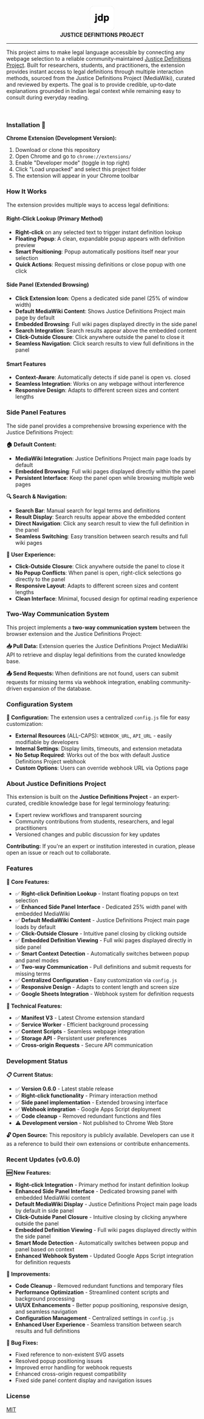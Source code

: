 <p align="center">
  <img src="assets/icon128.png" alt="Justice Definitions Project" width="64" height="64">
  <br>
  <strong>JUSTICE DEFINITIONS PROJECT</strong>
</p>

---

<p>
This project aims to make legal language accessible by connecting any webpage selection to a reliable community‑maintained <a href="https://jdc-definitions.wikibase.wiki/wiki/The_Justice_Definitions_Project">Justice Definitions Project</a>. Built for researchers, students, and practitioners, the extension provides instant access to legal definitions through multiple interaction methods, sourced from the Justice Definitions Project (MediaWiki), curated and reviewed by experts. The goal is to provide credible, up‑to‑date explanations grounded in Indian legal context while remaining easy to consult during everyday reading.
</p>
  
<br>


### Installation 🧩

**Chrome Extension (Development Version):**
1. Download or clone this repository
2. Open Chrome and go to `chrome://extensions/`
3. Enable "Developer mode" (toggle in top right)
4. Click "Load unpacked" and select this project folder
5. The extension will appear in your Chrome toolbar

### How It Works

The extension provides multiple ways to access legal definitions:

#### **Right-Click Lookup (Primary Method)**
- **Right-click** on any selected text to trigger instant definition lookup
- **Floating Popup**: A clean, expandable popup appears with definition preview
- **Smart Positioning**: Popup automatically positions itself near your selection
- **Quick Actions**: Request missing definitions or close popup with one click

#### **Side Panel (Extended Browsing)**
- **Click Extension Icon**: Opens a dedicated side panel (25% of window width)
- **Default MediaWiki Content**: Shows Justice Definitions Project main page by default
- **Embedded Browsing**: Full wiki pages displayed directly in the side panel
- **Search Integration**: Search results appear above the embedded content
- **Click-Outside Closure**: Click anywhere outside the panel to close it
- **Seamless Navigation**: Click search results to view full definitions in the panel

#### **Smart Features**
- **Context-Aware**: Automatically detects if side panel is open vs. closed
- **Seamless Integration**: Works on any webpage without interference
- **Responsive Design**: Adapts to different screen sizes and content lengths

### Side Panel Features

The side panel provides a comprehensive browsing experience with the Justice Definitions Project:

**🏠 Default Content:**
- **MediaWiki Integration**: Justice Definitions Project main page loads by default
- **Embedded Browsing**: Full wiki pages displayed directly within the panel
- **Persistent Interface**: Keep the panel open while browsing multiple web pages

**🔍 Search & Navigation:**
- **Search Bar**: Manual search for legal terms and definitions
- **Result Display**: Search results appear above the embedded content
- **Direct Navigation**: Click any search result to view the full definition in the panel
- **Seamless Switching**: Easy transition between search results and full wiki pages

**🎯 User Experience:**
- **Click-Outside Closure**: Click anywhere outside the panel to close it
- **No Popup Conflicts**: When panel is open, right-click selections go directly to the panel
- **Responsive Layout**: Adapts to different screen sizes and content lengths
- **Clean Interface**: Minimal, focused design for optimal reading experience

### Two-Way Communication System

This project implements a **two-way communication system** between the browser extension and the Justice Definitions Project:

**📥 Pull Data:** Extension queries the Justice Definitions Project MediaWiki API to retrieve and display legal definitions from the curated knowledge base.

**📤 Send Requests:** When definitions are not found, users can submit requests for missing terms via webhook integration, enabling community-driven expansion of the database.

### Configuration System

**📁 Configuration:** The extension uses a centralized `config.js` file for easy customization:

- **External Resources** (ALL-CAPS): `WEBHOOK_URL`, `API_URL` - easily modifiable by developers
- **Internal Settings**: Display limits, timeouts, and extension metadata
- **No Setup Required**: Works out of the box with default Justice Definitions Project webhook
- **Custom Options**: Users can override webhook URL via Options page

### About Justice Definitions Project

This extension is built on the **Justice Definitions Project** - an expert-curated, credible knowledge base for legal terminology featuring:

- Expert review workflows and transparent sourcing
- Community contributions from students, researchers, and legal practitioners
- Versioned changes and public discussion for key updates

**Contributing:** If you're an expert or institution interested in curation, please open an issue or reach out to collaborate.

### Features

**🎯 Core Features:**
- ✅ **Right-click Definition Lookup** - Instant floating popups on text selection
- ✅ **Enhanced Side Panel Interface** - Dedicated 25% width panel with embedded MediaWiki
- ✅ **Default MediaWiki Content** - Justice Definitions Project main page loads by default
- ✅ **Click-Outside Closure** - Intuitive panel closing by clicking outside
- ✅ **Embedded Definition Viewing** - Full wiki pages displayed directly in side panel
- ✅ **Smart Context Detection** - Automatically switches between popup and panel modes
- ✅ **Two-way Communication** - Pull definitions and submit requests for missing terms
- ✅ **Centralized Configuration** - Easy customization via `config.js`
- ✅ **Responsive Design** - Adapts to content length and screen size
- ✅ **Google Sheets Integration** - Webhook system for definition requests

**🔧 Technical Features:**
- ✅ **Manifest V3** - Latest Chrome extension standard
- ✅ **Service Worker** - Efficient background processing
- ✅ **Content Scripts** - Seamless webpage integration
- ✅ **Storage API** - Persistent user preferences
- ✅ **Cross-origin Requests** - Secure API communication

### Development Status

**📋 Current Status:**
- ✅ **Version 0.6.0** - Latest stable release
- ✅ **Right-click functionality** - Primary interaction method
- ✅ **Side panel implementation** - Extended browsing interface
- ✅ **Webhook integration** - Google Apps Script deployment
- ✅ **Code cleanup** - Removed redundant functions and files
- ⚠️ **Development version** - Not published to Chrome Web Store

**🔓 Open Source:** This repository is publicly available. Developers can use it as a reference to build their own extensions or contribute enhancements.

### Recent Updates (v0.6.0)

**🆕 New Features:**
- **Right-click Integration** - Primary method for instant definition lookup
- **Enhanced Side Panel Interface** - Dedicated browsing panel with embedded MediaWiki content
- **Default MediaWiki Display** - Justice Definitions Project main page loads by default in side panel
- **Click-Outside Panel Closure** - Intuitive closing by clicking anywhere outside the panel
- **Embedded Definition Viewing** - Full wiki pages displayed directly within the side panel
- **Smart Mode Detection** - Automatically switches between popup and panel based on context
- **Enhanced Webhook System** - Updated Google Apps Script integration for definition requests

**🔧 Improvements:**
- **Code Cleanup** - Removed redundant functions and temporary files
- **Performance Optimization** - Streamlined content scripts and background processing
- **UI/UX Enhancements** - Better popup positioning, responsive design, and seamless navigation
- **Configuration Management** - Centralized settings in `config.js`
- **Enhanced User Experience** - Seamless transition between search results and full definitions

**🐛 Bug Fixes:**
- Fixed reference to non-existent SVG assets
- Resolved popup positioning issues
- Improved error handling for webhook requests
- Enhanced cross-origin request compatibility
- Fixed side panel content display and navigation issues

### License

[MIT](LICENSE)


 
